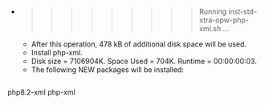 * >>>>>>>>> Running inst-std-xtra-opw-php-xml.sh ...
  * After this operation, 478 kB of additional disk space will be used.
  * Install php-xml.
  * Disk size = 7106904K. Space Used = 704K. Runtime = 00:00:00:03.
  * The following NEW packages will be installed:
  ```bash
php8.2-xml php-xml
  ```
